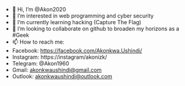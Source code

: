 - 👋 Hi, I’m @Akon2020
- 👀 I’m interested in web programming and cyber security
- 🌱 I’m currently learning hacking (Capture The Flag)
- 💞️ I’m looking to collaborate on github to broaden my horizons as a #Geek
- 📫 How to reach me: 
-   Facebook: https://facebook.com/Akonkwa.Ushindi/
-   Instagram: https://instagram/akonizk/
-   Telegram: @Akon1960
-   Gmail: akonkwaushindi@gmail.com
-   Outlook: akonkwaushindi@outlook.com

